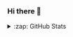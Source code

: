 ### Hi there 👋

<details>
  <summary>:zap: GitHub Stats</summary>

  <p><img src="https://github-readme-stats.vercel.app/api?username=Pineman420&show_icons=true&theme=dark"></p>
  <p><img src="https://github-readme-stats.vercel.app/api/top-langs/?username=Pineman420&layout=compact&theme=dark"></p>

</details>
